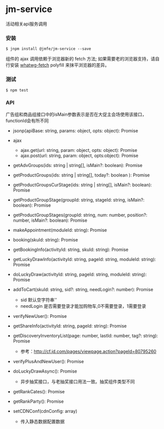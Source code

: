 # jm-service

活动相关api服务调用

### 安装

```
$ jnpm install @jmfe/jm-service --save
```

组件的 ajax 调用依赖于浏览器新的 fetch 方法; 如果需要老的浏览器支持，请自行安装 [whatwg-fetch](https://www.npmjs.com/package/whatwg-fetch) polyfill 来抹平浏览器的差异。

### 测试

```
$ npm test
```

### API

广告组和商品组接口中的isMain参数表示是否在大促主会场使用该接口，functionId会有所不同

- jsonp(apiBase: string, params: object, opts: object): Promise

- ajax
    - ajax.get(url: string, param: object, opts: object): Promise
    - ajax.post(url: string, param: object, opts:object): Promise
    
- getAdvGroups(ids: string | string[], isMain?: boolean): Promise

- getProductGroups(ids: string | string[], today?: boolean ): Promise
- getProductGroupsCurStage(ids: string | string[], isMain?: boolean): Promise
- getProductGroupStage(groupId: string, stageId: string, isMain?: boolean): Promise
- getProductGroupStages(groupId: string, num: number, position?: number, isMain?: boolean): Promise

- makeAppointment(moduleId: string): Promise

- booking(skuId: string): Promise
- getBookingInfo(activityId: string, skuId: string): Promise

- getLuckyDrawInfo(activityId: string, pageId: string, moduleId: string): Promise
- doLuckyDraw(activityId: string, pageId: string, moduleId: string): Promise

- addToCart(skuId: string, sid?: string, needLogin?: number): Promise
	 - sid 默认空字符串''
	 - needLogin 是否需要登录才能加购物车,0不需要登录，1需要登录

- verifyNewUser(): Promise

- getShareInfo(activityId: string, pageId: string): Promise

- getDiscoveryInventoryList(page: number, lastId: number, tag?: string): Promise 
   - 参考：http://cf.jd.com/pages/viewpage.action?pageId=80795260

- verifyPlusAndNewUser(): Promise 

- doLuckyDrawAsync(): Promise 
	- 异步抽奖接口，与老抽奖接口用法一致。抽奖组件类型不同

- getRankCates(): Promise

- getRankParty(): Promise

- setCDNConf(cdnConfig: array)
    - 传入静态数据配置数据
